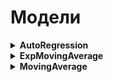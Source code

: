 # Модели

<details><summary><b>AutoRegression</b></summary>
<br><b>AutoRegression(C, A0, X{t}, A1, X{t-1} …) </b>
<ul>
   <li> C - постоянная,
   <li> A0 … An - коэффициенты регрессии,
   <li> X(t) … X(t-n) - значения ряда.
</ul>
Применяется для построения пользовательской модели авторегрессии вида Прогноз = С + A0 * X(t) + A1 * X(t-1) + … <br><br>
</details>

<details><summary><b>ExpMovingAverage</b></summary>
<br><b>ExpMovingAverage(X{t}, X{t-1} …) </b>
<ul>
   <li> Аргументы - значения числового ряда
</ul>
Применяется для построения пользовательской модели экспоненциально сглаженного скользящего среднего. <br>
Экспоненциально сглаженное скользящее среднее, в отличие от простого скользящего среднего придает последним наблюдениям более значимый вес, чем предпоследним, и т.д. <br><br>
Формула вычисления задается рекуррентным соотношением: EMA(t) = a * X(t) + (1 - a) * EMA(t-1), где EMA(k) - значение экспоненциально сглаженного скользящего среднего в точке k, a - параметр сглаживания, a = 2 / (n + 1), где n - ширина окна. <br><br>
</details>


<details><summary><b>MovingAverage</b></summary>
<br><b>MovingAverage(X{t}, X{t-1} …) </b>
<ul>
   <li> Аргументы - значения числового ряда
</ul>
Применяется для построения пользовательской модели простого скользящего среднего в пользовательских моделях. <br><br>
Формула вычисления скользящего среднего: MA = (X(t) + … + X(t - n))/n. <br><br>
</details>